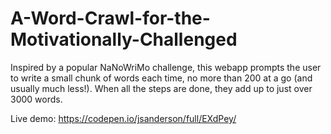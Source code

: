 # A-Word-Crawl-for-the-Motivationally-Challenged
Inspired by a popular NaNoWriMo challenge, this webapp prompts the user to write a small chunk of words each time, no more than 200 at a go (and usually much less!). When all the steps are done, they add up to just over 3000 words.

Live demo: https://codepen.io/jsanderson/full/EXdPey/
